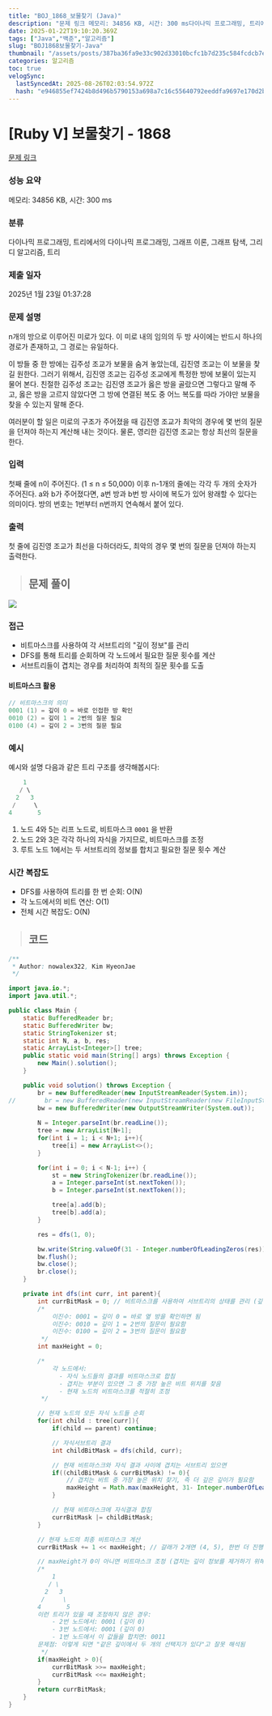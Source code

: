```yaml
---
title: "BOJ_1868_보물찾기 (Java)"
description: "문제 링크 메모리: 34856 KB, 시간: 300 ms다이나믹 프로그래밍, 트리에서의 다이나믹 프로그래밍, 그래프 이론, 그래프 탐색, 그리디 알고리즘, 트리2025년 1월 23일 01:37:28비트마스크를 사용하여 각 서브트리의 "깊이 정보"를 관리DFS를 통해 트"
date: 2025-01-22T19:10:20.369Z
tags: ["Java","백준","알고리즘"]
slug: "BOJ1868보물찾기-Java"
thumbnail: "/assets/posts/387ba36fa9e33c902d33010bcfc1b7d235c584fcdcb7e1835fe9f93b87325095.png"
categories: 알고리즘
toc: true
velogSync:
  lastSyncedAt: 2025-08-26T02:03:54.972Z
  hash: "e946855ef7424b8d496b5790153a698a7c16c55640792eeddfa9697e170d2b4e"
---
```


# [Ruby V] 보물찾기 - 1868 

[문제 링크](https://www.acmicpc.net/problem/1868) 

### 성능 요약

메모리: 34856 KB, 시간: 300 ms

### 분류

다이나믹 프로그래밍, 트리에서의 다이나믹 프로그래밍, 그래프 이론, 그래프 탐색, 그리디 알고리즘, 트리

### 제출 일자

2025년 1월 23일 01:37:28

### 문제 설명

<p>n개의 방으로 이루어진 미로가 있다. 이 미로 내의 임의의 두 방 사이에는 반드시 하나의 경로가 존재하고, 그 경로는 유일하다.</p>

<p>이 방들 중 한 방에는 김주성 조교가 보물을 숨겨 놓았는데, 김진영 조교는 이 보물을 찾길 원한다. 그러기 위해서, 김진영 조교는 김주성 조교에게 특정한 방에 보물이 있는지 물어 본다. 친절한 김주성 조교는 김진영 조교가 옳은 방을 골랐으면 그렇다고 말해 주고, 옳은 방을 고르지 않았다면 그 방에 연결된 복도 중 어느 복도를 따라 가야만 보물을 찾을 수 있는지 말해 준다.</p>

<p>여러분이 할 일은 미로의 구조가 주어졌을 때 김진영 조교가 최악의 경우에 몇 번의 질문을 던져야 하는지 계산해 내는 것이다. 물론, 영리한 김진영 조교는 항상 최선의 질문을 한다.</p>

### 입력 

 <p>첫째 줄에 n이 주어진다. (1 ≤ n ≤ 50,000) 이후 n-1개의 줄에는 각각 두 개의 숫자가 주어진다. a와 b가 주어졌다면, a번 방과 b번 방 사이에 복도가 있어 왕래할 수 있다는 의미이다. 방의 번호는 1번부터 n번까지 연속해서 붙어 있다.</p>

### 출력 

 <p>첫 줄에 김진영 조교가 최선을 다하더라도, 최악의 경우 몇 번의 질문을 던져야 하는지 출력한다.</p>

> ## 문제 풀이

![](/assets/posts/387ba36fa9e33c902d33010bcfc1b7d235c584fcdcb7e1835fe9f93b87325095.png)

### 접근
- 비트마스크를 사용하여 각 서브트리의 "깊이 정보"를 관리
- DFS를 통해 트리를 순회하며 각 노드에서 필요한 질문 횟수를 계산
- 서브트리들이 겹치는 경우를 처리하여 최적의 질문 횟수를 도출

#### 비트마스크 활용
```c
// 비트마스크의 의미
0001 (1) = 깊이 0 = 바로 인접한 방 확인
0010 (2) = 깊이 1 = 2번의 질문 필요
0100 (4) = 깊이 2 = 3번의 질문 필요
```

### 예시

예시와 설명
다음과 같은 트리 구조를 생각해봅시다:
```java   
    1
   / \
  2   3
 /     \
4       5
```
1. 노드 4와 5는 리프 노드로, 비트마스크 `0001` 을 반환
2. 노드 2와 3은 각각 하나의 자식을 가지므로, 비트마스크를 조정
3. 루트 노드 1에서는 두 서브트리의 정보를 합치고 필요한 질문 횟수 계산

### 시간 복잡도

- DFS를 사용하여 트리를 한 번 순회: O(N)
- 각 노드에서의 비트 연산: O(1)
- 전체 시간 복잡도: O(N)

> ## 코드

```java
/**
 * Author: nowalex322, Kim HyeonJae
 */

import java.io.*;
import java.util.*;

public class Main {
    static BufferedReader br;
    static BufferedWriter bw;
    static StringTokenizer st;
    static int N, a, b, res;
    static ArrayList<Integer>[] tree;
    public static void main(String[] args) throws Exception {
        new Main().solution();
    }

    public void solution() throws Exception {
        br = new BufferedReader(new InputStreamReader(System.in));
//        br = new BufferedReader(new InputStreamReader(new FileInputStream("src/main/java/BOJ_1868_보물찾기/input.txt")));
        bw = new BufferedWriter(new OutputStreamWriter(System.out));
        
        N = Integer.parseInt(br.readLine());
        tree = new ArrayList[N+1];
        for(int i = 1; i < N+1; i++){
            tree[i] = new ArrayList<>();
        }

        for(int i = 0; i < N-1; i++) {
            st = new StringTokenizer(br.readLine());
            a = Integer.parseInt(st.nextToken());
            b = Integer.parseInt(st.nextToken());

            tree[a].add(b);
            tree[b].add(a);
        }

        res = dfs(1, 0);

        bw.write(String.valueOf(31 - Integer.numberOfLeadingZeros(res)));
        bw.flush();
        bw.close();
        br.close();
    }

    private int dfs(int curr, int parent){
        int currBitMask = 0; // 비트마스크를 사용하여 서브트리의 상태를 관리 (깊이)
        /*
            이진수: 0001 = 깊이 0 = 바로 옆 방을 확인하면 됨
            이진수: 0010 = 깊이 1 = 2번의 질문이 필요함
            이진수: 0100 = 깊이 2 = 3번의 질문이 필요함
         */
        int maxHeight = 0;

        /*
            각 노드에서:
              - 자식 노드들의 결과를 비트마스크로 합침
              - 겹치는 부분이 있으면 그 중 가장 높은 비트 위치를 찾음
              - 현재 노드의 비트마스크를 적절히 조정
         */

        // 현재 노드의 모든 자식 노드들 순회
        for(int child : tree[curr]){
            if(child == parent) continue;

            // 자식서브트리 결과
            int childBitMask = dfs(child, curr);

            // 현재 비트마스크와 자식 결과 사이에 겹치는 서브트리 있으면
            if((childBitMask & currBitMask) != 0){
                // 겹치는 비트 중 가장 높은 위치 찾기, 즉 더 깊은 깊이가 필요함
                maxHeight = Math.max(maxHeight, 31- Integer.numberOfLeadingZeros(childBitMask & currBitMask));
            }

            // 현재 비트마스크에 자식결과 합침
            currBitMask |= childBitMask;
        }

        // 현재 노드의 최종 비트마스크 계산
        currBitMask += 1 << maxHeight; // 갈래가 2개면 (4, 5), 한번 더 진행해야한다는 것이므로 깊이 하나 증가한다는 의미

        // maxHeight가 0이 아니면 비트마스크 조정 (겹치는 깊이 정보를 제거하기 위해)
        /*
            1
           / \
          2   3
         /     \
        4       5
        이런 트리가 있을 때 조정하지 않은 경우:
            - 2번 노드에서: 0001 (깊이 0)
            - 3번 노드에서: 0001 (깊이 0)
            - 1번 노드에서 이 값들을 합치면: 0011
        문제점: 이렇게 되면 "같은 깊이에서 두 개의 선택지가 있다"고 잘못 해석됨
         */
        if(maxHeight > 0){
            currBitMask >>= maxHeight;
            currBitMask <<= maxHeight;
        }
        return currBitMask;
    }
}
```